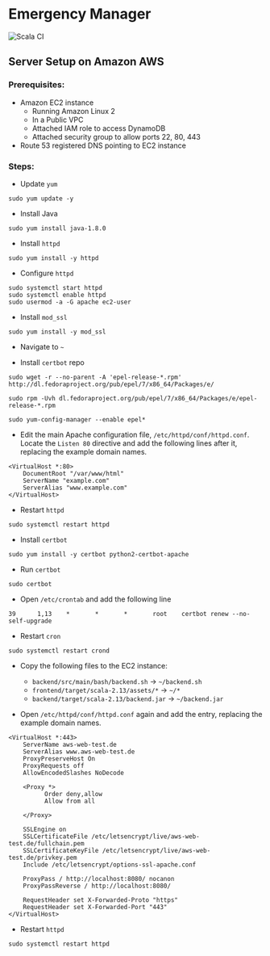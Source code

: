 # Emergency Manager

![Scala CI](https://github.com/markusa380/emergency-manager/workflows/Scala%20CI/badge.svg?branch=master)


## Server Setup on Amazon AWS

### Prerequisites:
* Amazon EC2 instance
    * Running Amazon Linux 2
    * In a Public VPC
    * Attached IAM role to access DynamoDB
    * Attached security group to allow ports 22, 80, 443
* Route 53 registered DNS pointing to EC2 instance

### Steps:

* Update `yum`
```
sudo yum update -y
```

* Install Java

```
sudo yum install java-1.8.0
```

* Install `httpd`
```
sudo yum install -y httpd
```

* Configure `httpd`
```
sudo systemctl start httpd
sudo systemctl enable httpd
sudo usermod -a -G apache ec2-user
```

* Install `mod_ssl`
```
sudo yum install -y mod_ssl
```

* Navigate to `~`

* Install `certbot` repo

```
sudo wget -r --no-parent -A 'epel-release-*.rpm' http://dl.fedoraproject.org/pub/epel/7/x86_64/Packages/e/

sudo rpm -Uvh dl.fedoraproject.org/pub/epel/7/x86_64/Packages/e/epel-release-*.rpm

sudo yum-config-manager --enable epel*
```

* Edit the main Apache configuration file, `/etc/httpd/conf/httpd.conf`. Locate the `Listen 80` directive and add the following lines after it, replacing the example domain names.

```
<VirtualHost *:80>
    DocumentRoot "/var/www/html"
    ServerName "example.com"
    ServerAlias "www.example.com"
</VirtualHost>
```

* Restart `httpd`
```
sudo systemctl restart httpd
```

* Install `certbot`
```
sudo yum install -y certbot python2-certbot-apache
```

* Run `certbot`
```
sudo certbot
```

* Open `/etc/crontab` and add the following line

```
39      1,13    *       *       *       root    certbot renew --no-self-upgrade
```

* Restart `cron`

```
sudo systemctl restart crond
```

* Copy the following files to the EC2 instance:

    * `backend/src/main/bash/backend.sh` &rarr; `~/backend.sh`
    * `frontend/target/scala-2.13/assets/*` &rarr; `~/*`
    * `backend/target/scala-2.13/backend.jar` &rarr; `~/backend.jar`

* Open `/etc/httpd/conf/httpd.conf` again and add the entry, replacing the example domain names.

```
<VirtualHost *:443>
    ServerName aws-web-test.de
    ServerAlias www.aws-web-test.de
    ProxyPreserveHost On
    ProxyRequests off
    AllowEncodedSlashes NoDecode

    <Proxy *>
          Order deny,allow
          Allow from all

    </Proxy>

    SSLEngine on
    SSLCertificateFile /etc/letsencrypt/live/aws-web-test.de/fullchain.pem
    SSLCertificateKeyFile /etc/letsencrypt/live/aws-web-test.de/privkey.pem
    Include /etc/letsencrypt/options-ssl-apache.conf

    ProxyPass / http://localhost:8080/ nocanon
    ProxyPassReverse / http://localhost:8080/

    RequestHeader set X-Forwarded-Proto "https"
    RequestHeader set X-Forwarded-Port "443"
</VirtualHost>
```

* Restart `httpd`
```
sudo systemctl restart httpd
```

